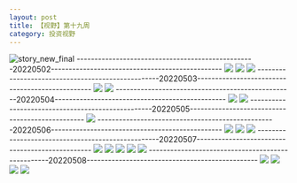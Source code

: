 ```yaml
---
layout: post
title: 【视野】第十九周
category: 投资视野
---
```

![story_new_final](http://rfbyhtcfm.hd-bkt.clouddn.com/img/story_new_final_0322.png)
--------------------------------------------------20220502------------------------------------------------
![](http://rfbyavrvr.hd-bkt.clouddn.com/img/factors-220502-1.png)
![](http://rfbyavrvr.hd-bkt.clouddn.com/img/factors-220502-2.png)
![](http://rfbyavrvr.hd-bkt.clouddn.com/img/factors-220502-3.png)
--------------------------------------------------20220503------------------------------------------------
![](http://rfbyavrvr.hd-bkt.clouddn.com/img/factors-220503-1.png)
![](http://rfbyavrvr.hd-bkt.clouddn.com/img/factors-220503-2.png)
--------------------------------------------------20220504------------------------------------------------
![](http://rfbyavrvr.hd-bkt.clouddn.com/img/factors-220504-1.png)
![](http://rfbyavrvr.hd-bkt.clouddn.com/img/factors-220504-2.png)
--------------------------------------------------20220505------------------------------------------------
![](http://rfbyavrvr.hd-bkt.clouddn.com/img/factors-220505-1.png)
--------------------------------------------------20220506------------------------------------------------
![](http://rfbyavrvr.hd-bkt.clouddn.com/img/factors-220506-1.png)
![](http://rfbyavrvr.hd-bkt.clouddn.com/img/factors-220506-2.png)
![](http://rfbyavrvr.hd-bkt.clouddn.com/img/factors-220506-3.png)
--------------------------------------------------20220507------------------------------------------------
![](http://rfbyavrvr.hd-bkt.clouddn.com/img/factors-220507-1.png)
![](http://rfbyavrvr.hd-bkt.clouddn.com/img/factors-220507-2.png)
![](http://rfbyavrvr.hd-bkt.clouddn.com/img/factors-220507-3.png)
![](http://rfbyavrvr.hd-bkt.clouddn.com/img/factors-220507-4.png)
![](http://rfbyavrvr.hd-bkt.clouddn.com/img/factors-220507-5.png)
--------------------------------------------------20220508------------------------------------------------
![](http://rfbyavrvr.hd-bkt.clouddn.com/img/factors-220508-1.jpg)
![](http://rfbyavrvr.hd-bkt.clouddn.com/img/factors-220508-2.jpg)
![](http://rfbyavrvr.hd-bkt.clouddn.com/img/factors-220508-3.jpg)
![](http://rfbyavrvr.hd-bkt.clouddn.com/img/factors-220508-4.jpg)
  




